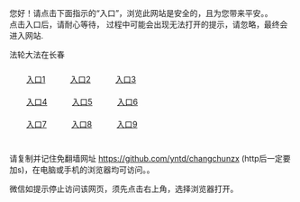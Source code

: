 您好！请点击下面指示的“入口”，浏览此网站是安全的，且为您带来平安。。 <br/>
点击入口后，请耐心等待， 过程中可能会出现无法打开的提示，请忽略，最终会进入网站. </br>

法轮大法在长春<br/>
<div style="padding:10px"><a style="margin:20px" target="_blank" href="https://d2sn3fwyyyw3tx.cloudfront.net/2Qpsp?johbxqsz" id="ccLink1" rel="nofollow">入口1</a> <a target="_blank" style="margin:20px" href="https://d1zfn1l0e614sh.cloudfront.net/2Qpsp?fcaaemb" id="ccLink2" rel="nofollow">入口2</a> <a style="margin:20px" target="_blank" href="https://drr4i9h2gzham.cloudfront.net/2Qpsp?tzjigank" id="ccLink3" rel="nofollow">入口3</a></div>

<div style="padding:10px" ><a style="margin:20px" target="_blank" href="https://d2sn3fwyyyw3tx.cloudfront.net/2Qpsp?johbxqsz" id="ccLink4" rel="nofollow">入口4</a> <a style="margin:20px" href="https://d1zfn1l0e614sh.cloudfront.net/2Qpsp?fcaaemb" target="_blank" id="ccLink5" rel="nofollow">入口5</a> <a style="margin:20px" href="https://drr4i9h2gzham.cloudfront.net/2Qpsp?tzjigank" target="_blank" id="ccLink6" rel="nofollow">入口6</a></div>

<div style="padding:10px"><a style="margin:20px" target="_blank" href="https://d2sn3fwyyyw3tx.cloudfront.net/2Qpsp?johbxqsz" id="ccLink7" rel="nofollow">入口7</a> <a style="margin:20px" href="https://d1zfn1l0e614sh.cloudfront.net/2Qpsp?fcaaemb" target="_blank" id="ccLink8" rel="nofollow">入口8</a> <a style="margin:20px" target="_blank" href="https://drr4i9h2gzham.cloudfront.net/2Qpsp?tzjigank" id="ccLink9" rel="nofollow">入口9</a></div>

<br/>



请复制并记住免翻墙网址 https://github.com/yntd/changchunzx (http后一定要加s)，在电脑或手机的浏览器均可访问。。<br/>

微信如提示停止访问该网页，须先点击右上角，选择浏览器打开。
